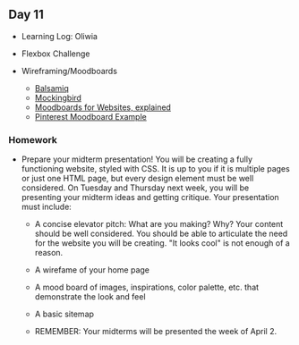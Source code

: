 ## Day 11

* Learning Log: Oliwia

* Flexbox Challenge

* Wireframing/Moodboards
    
    * [Balsamiq](https://balsamiq.com/)
    * [Mockingbird](https://gomockingbird.com/home)
    * [Moodboards for Websites, explained](https://www.smartbugmedia.com/blog/what-is-a-mood-board-and-how-can-it-influence-my-website-design)
    * [Pinterest Moodboard Example](https://www.pinterest.com/pin/331999803756049839/)
    

### Homework

* Prepare your midterm presentation! You will be creating a fully functioning website, styled with CSS. It is up to you if it is multiple pages or just one HTML page, but every design element must be well considered. On Tuesday and Thursday next week, you will be presenting your midterm ideas and getting critique. Your presentation must include:

    * A concise elevator pitch: What are you making? Why? Your content should be well considered. You should be able to articulate the need for the website you will be creating. "It looks cool" is not enough of a reason.
    
    * A wirefame of your home page
    
    * A mood board of images, inspirations, color palette, etc. that demonstrate the look and feel
    
    * A basic sitemap
    
    * REMEMBER: Your midterms will be presented the week of April 2.